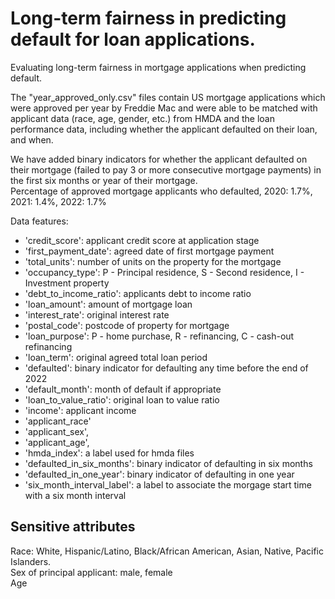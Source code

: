 # Long-term fairness in predicting default for loan applications.
Evaluating long-term fairness in mortgage applications when predicting default.

The "year_approved_only.csv" files contain US mortgage applications which were approved per year by Freddie Mac and were able to be matched with applicant data (race, age, gender, etc.) from HMDA and the loan performance data, including whether the applicant defaulted on their loan, and when. 

We have added binary indicators for whether the applicant defaulted on their mortgage (failed to pay 3 or more consecutive mortgage payments) in the first six months or year of their mortgage. \
Percentage of approved mortgage applicants who defaulted, 2020: 1.7%, 2021: 1.4%, 2022: 1.7%

Data features:
- 'credit_score': applicant credit score at application stage
- 'first_payment_date': agreed date of first mortgage payment
- 'total_units': number of units on the property for the mortgage
- 'occupancy_type': P - Principal residence, S - Second residence, I - Investment property
- 'debt_to_income_ratio': applicants debt to income ratio
- 'loan_amount': amount of mortgage loan
- 'interest_rate': original interest rate
- 'postal_code': postcode of property for mortgage
- 'loan_purpose': P - home purchase, R - refinancing, C - cash-out refinancing
- 'loan_term': original agreed total loan period
- 'defaulted': binary indicator for defaulting any time before the end of 2022
- 'default_month': month of default if appropriate
- 'loan_to_value_ratio': original loan to value ratio
- 'income': applicant income
- 'applicant_race'
- 'applicant_sex',
- 'applicant_age',
- 'hmda_index': a label used for hmda files
- 'defaulted_in_six_months': binary indicator of defaulting in six months
- 'defaulted_in_one_year': binary indicator of defaulting in one year
- 'six_month_interval_label': a label to associate the morgage start time with a six month interval

## Sensitive attributes
Race: White, Hispanic/Latino, Black/African American, Asian, Native, Pacific Islanders.\
Sex of principal applicant: male, female \
Age
